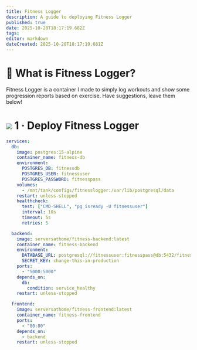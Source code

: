 ```yaml
---
title: Fitness Logger
description: A guide to deploying Fitness Logger
published: true
date: 2025-10-28T18:17:19.682Z
tags: 
editor: markdown
dateCreated: 2025-10-28T18:17:19.681Z
---
```


# 💪 What is Fitness Logger?

Fitness Logger is a container I made to simply log workouts and show some progression reports based on exercise. Have suggestions, leave them below!


# <img src="/docker.png" class="tab-icon"> 1 · Deploy Fitness Logger
```yaml
services:
  db:
    image: postgres:15-alpine
    container_name: fitness-db
    environment:
      POSTGRES_DB: fitnessdb
      POSTGRES_USER: fitnessuser
      POSTGRES_PASSWORD: fitnesspass
    volumes:
      - /mnt/tank/configs/fitnesslogger:/var/lib/postgresql/data
    restart: unless-stopped
    healthcheck:
      test: ["CMD-SHELL", "pg_isready -U fitnessuser"]
      interval: 10s
      timeout: 5s
      retries: 5

  backend:
    image: serversathome/fitness-backend:latest
    container_name: fitness-backend
    environment:
      DATABASE_URL: postgresql://fitnessuser:fitnesspass@db:5432/fitnessdb
      SECRET_KEY: change-this-in-production
    ports:
      - "5000:5000"
    depends_on:
      db:
        condition: service_healthy
    restart: unless-stopped

  frontend:
    image: serversathome/fitness-frontend:latest
    container_name: fitness-frontend
    ports:
      - "80:80"
    depends_on:
      - backend
    restart: unless-stopped
```
